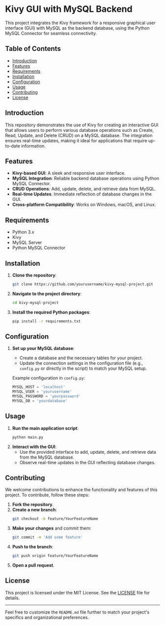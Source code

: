 # Kivy GUI with MySQL Backend

This project integrates the Kivy framework for a responsive graphical user interface (GUI) with MySQL as the backend database, using the Python MySQL Connector for seamless connectivity.

## Table of Contents
- [Introduction](#introduction)
- [Features](#features)
- [Requirements](#requirements)
- [Installation](#installation)
- [Configuration](#configuration)
- [Usage](#usage)
- [Contributing](#contributing)
- [License](#license)

## Introduction
This repository demonstrates the use of Kivy for creating an interactive GUI that allows users to perform various database operations such as Create, Read, Update, and Delete (CRUD) on a MySQL database. The integration ensures real-time updates, making it ideal for applications that require up-to-date information.

## Features
- **Kivy-based GUI**: A sleek and responsive user interface.
- **MySQL Integration**: Reliable backend database operations using Python MySQL Connector.
- **CRUD Operations**: Add, update, delete, and retrieve data from MySQL.
- **Real-time Updates**: Immediate reflection of database changes in the GUI.
- **Cross-platform Compatibility**: Works on Windows, macOS, and Linux.

## Requirements
- Python 3.x
- Kivy
- MySQL Server
- Python MySQL Connector

## Installation
1. **Clone the repository**:
    ```sh
    git clone https://github.com/yourusername/kivy-mysql-project.git
    ```
2. **Navigate to the project directory**:
    ```sh
    cd kivy-mysql-project
    ```
3. **Install the required Python packages**:
    ```sh
    pip install -r requirements.txt
    ```

## Configuration
1. **Set up your MySQL database**:
    - Create a database and the necessary tables for your project.
    - Update the connection settings in the configuration file (e.g., `config.py` or directly in the script) to match your MySQL setup.

    Example configuration in `config.py`:
    ```python
    MYSQL_HOST = 'localhost'
    MYSQL_USER = 'yourusername'
    MYSQL_PASSWORD = 'yourpassword'
    MYSQL_DB = 'yourdatabase'
    ```

## Usage
1. **Run the main application script**:
    ```sh
    python main.py
    ```
2. **Interact with the GUI**:
    - Use the provided interface to add, update, delete, and retrieve data from the MySQL database.
    - Observe real-time updates in the GUI reflecting database changes.

## Contributing
We welcome contributions to enhance the functionality and features of this project. To contribute, follow these steps:
1. **Fork the repository**.
2. **Create a new branch**:
    ```sh
    git checkout -b feature/YourFeatureName
    ```
3. **Make your changes** and commit them:
    ```sh
    git commit -m 'Add some feature'
    ```
4. **Push to the branch**:
    ```sh
    git push origin feature/YourFeatureName
    ```
5. **Open a pull request**.

## License
This project is licensed under the MIT License. See the [LICENSE](LICENSE) file for details.

---

Feel free to customize the `README.md` file further to match your project's specifics and organizational preferences.
